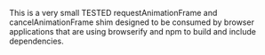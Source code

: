 This is a very small TESTED requestAnimationFrame and cancelAnimationFrame shim
designed to be consumed by browser applications that are using browserify and 
npm to build and include dependencies.  
